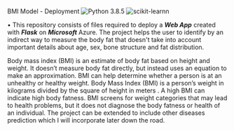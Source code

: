 # 
BMI Model - Deployment
 ![Python 3.8.5](https://img.shields.io/badge/Python-3.6-brightgreen.svg) ![scikit-learnn](https://img.shields.io/badge/Library-Scikit_Learn-orange.svg)

• This repository consists of files required to deploy a ___Web App___ created with ___Flask___ on ___Microsoft___ Azure.
The project helps the user to identify by an indirect way to measure the body fat that doesn't take into account important details about age, sex, bone structure and fat distribution.

Body mass index (BMI) is an estimate of body fat based on height and weight. It doesn’t measure body fat directly, but instead uses an equation to make an approximation. BMI can help determine whether a person is at an unhealthy or healthy weight.
Body Mass Index (BMI) is a person’s weight in kilograms divided by the square of height in meters . A high BMI can indicate high body fatness. BMI screens for weight categories that may lead to health problems, but it does not diagnose the body fatness or health of an individual. The project can be extended to include other diseases prediction which I will incorporate later down the road. 
